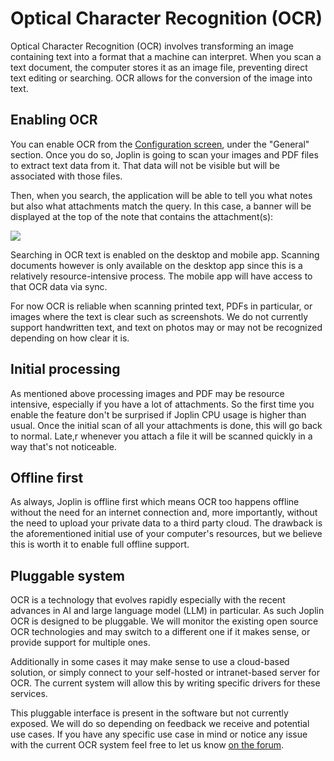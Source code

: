 # Optical Character Recognition (OCR)

Optical Character Recognition (OCR) involves transforming an image containing text into a format that a machine can interpret. When you scan a text document, the computer stores it as an image file, preventing direct text editing or searching. OCR allows for the conversion of the image into text.

## Enabling OCR

You can enable OCR from the [Configuration screen](https://github.com/dpjl/joplin/blob/dev/readme/apps/config_screen.md), under the "General" section. Once you do so, Joplin is going to scan your images and PDF files to extract text data from it. That data will not be visible but will be associated with those files.

Then, when you search, the application will be able to tell you what notes but also what attachments match the query. In this case, a banner will be displayed at the top of the note that contains the attachment(s):

![](https://raw.githubusercontent.com/laurent22/joplin/dev/Assets/WebsiteAssets/images/ocr/search_results.png)

Searching in OCR text is enabled on the desktop and mobile app. Scanning documents however is only available on the desktop app since this is a relatively resource-intensive process. The mobile app will have access to that OCR data via sync.

For now OCR is reliable when scanning printed text, PDFs in particular, or images where the text is clear such as screenshots. We do not currently support handwritten text, and text on photos may or may not be recognized depending on how clear it is.

## Initial processing

As mentioned above processing images and PDF may be resource intensive, especially if you have a lot of attachments. So the first time you enable the feature don't be surprised if Joplin CPU usage is higher than usual. Once the initial scan of all your attachments is done, this will go back to normal. Late,r whenever you attach a file it will be scanned quickly in a way that's not noticeable.

## Offline first

As always, Joplin is offline first which means OCR too happens offline without the need for an internet connection and, more importantly, without the need to upload your private data to a third party cloud. The drawback is the aforementioned initial use of your computer's resources, but we believe this is worth it to enable full offline support.

## Pluggable system

OCR is a technology that evolves rapidly especially with the recent advances in AI and large language model (LLM) in particular. As such Joplin OCR is designed to be pluggable. We will monitor the existing open source OCR technologies and may switch to a different one if it makes sense, or provide support for multiple ones.

Additionally in some cases it may make sense to use a cloud-based solution, or simply connect to your self-hosted or intranet-based server for OCR. The current system will allow this by writing specific drivers for these services.

This pluggable interface is present in the software but not currently exposed. We will do so depending on feedback we receive and potential use cases. If you have any specific use case in mind or notice any issue with the current OCR system feel free to let us know [on the forum](https://discourse.joplinapp.org/).
